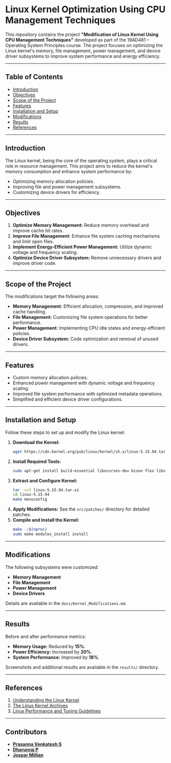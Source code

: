 # Linux Kernel Optimization Using CPU Management Techniques

This repository contains the project **"Modification of Linux Kernel Using CPU Management Techniques"** developed as part of the 19AD481 – Operating System Principles course. The project focuses on optimizing the Linux kernel's memory, file management, power management, and device driver subsystems to improve system performance and energy efficiency.

---

## Table of Contents
- [Introduction](#introduction)
- [Objectives](#objectives)
- [Scope of the Project](#scope-of-the-project)
- [Features](#features)
- [Installation and Setup](#installation-and-setup)
- [Modifications](#modifications)
- [Results](#results)
- [References](#references)

---

## Introduction
The Linux kernel, being the core of the operating system, plays a critical role in resource management. This project aims to reduce the kernel's memory consumption and enhance system performance by:
- Optimizing memory allocation policies.
- Improving file and power management subsystems.
- Customizing device drivers for efficiency.

---

## Objectives
1. **Optimize Memory Management:** Reduce memory overhead and improve cache hit rates.
2. **Improve File Management:** Enhance file system caching mechanisms and limit open files.
3. **Implement Energy-Efficient Power Management:** Utilize dynamic voltage and frequency scaling.
4. **Optimize Device Driver Subsystem:** Remove unnecessary drivers and improve driver code.

---

## Scope of the Project
The modifications target the following areas:
- **Memory Management:** Efficient allocation, compression, and improved cache handling.
- **File Management:** Customizing file system operations for better performance.
- **Power Management:** Implementing CPU idle states and energy-efficient policies.
- **Device Driver Subsystem:** Code optimization and removal of unused drivers.

---

## Features
- Custom memory allocation policies.
- Enhanced power management with dynamic voltage and frequency scaling.
- Improved file system performance with optimized metadata operations.
- Simplified and efficient device driver configurations.

---

## Installation and Setup
Follow these steps to set up and modify the Linux kernel:
1. **Download the Kernel:**
   ```bash
   wget https://cdn.kernel.org/pub/linux/kernel/v5.x/linux-5.15.94.tar.xz
   ```
2. **Install Required Tools:**
   ```bash
   sudo apt-get install build-essential libncurses-dev bison flex libssl-dev
   ```
3. **Extract and Configure Kernel:**
   ```bash
   tar -xvf linux-5.15.94.tar.xz
   cd linux-5.15.94
   make menuconfig
   ```
4. **Apply Modifications:** See the `src/patches/` directory for detailed patches.
5. **Compile and Install the Kernel:**
   ```bash
   make -j$(nproc)
   sudo make modules_install install
   ```

---

## Modifications
The following subsystems were customized:
- **Memory Management**
- **File Management**
- **Power Management**
- **Device Drivers**

Details are available in the `docs/Kernel_Modifications.md`.

---

## Results
Before and after performance metrics:
- **Memory Usage:** Reduced by **15%**.
- **Power Efficiency:** Increased by **20%**.
- **System Performance:** Improved by **18%**.

Screenshots and additional results are available in the `results/` directory.

---

## References
1. [Understanding the Linux Kernel](https://www.oreilly.com/library/view/understanding-the-linux/0596002130/)
2. [The Linux Kernel Archives](https://www.kernel.org/)
3. [Linux Performance and Tuning Guidelines](https://www.ibm.com/docs/en/linux-on-system-z?topic=performance-linux-performance-tuning-guidelines)

---

## Contributors

- **[Prasanna Venkatesh S](https://github.com/anna123venkat)**
- **[Dharunraj P](https://github.com/Dharun1504)**
- **[Jospar Millian]((https://github.com/saspa109))**
